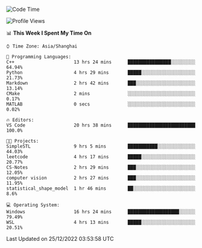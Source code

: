 <!--START_SECTION:waka-->
![Code Time](http://img.shields.io/badge/Code%20Time-501%20hrs%2024%20mins-blue)

![Profile Views](http://img.shields.io/badge/Profile%20Views-8-blue)

📊 **This Week I Spent My Time On** 

```text
⌚︎ Time Zone: Asia/Shanghai

💬 Programming Languages: 
C++                      13 hrs 24 mins      ████████████████░░░░░░░░░   64.94% 
Python                   4 hrs 29 mins       █████░░░░░░░░░░░░░░░░░░░░   21.73% 
Markdown                 2 hrs 42 mins       ███░░░░░░░░░░░░░░░░░░░░░░   13.14% 
CMake                    2 mins              ░░░░░░░░░░░░░░░░░░░░░░░░░   0.17% 
MATLAB                   0 secs              ░░░░░░░░░░░░░░░░░░░░░░░░░   0.02%

🔥 Editors: 
VS Code                  20 hrs 38 mins      █████████████████████████   100.0%

🐱‍💻 Projects: 
SimpleSTL                9 hrs 5 mins        ███████████░░░░░░░░░░░░░░   44.03% 
leetcode                 4 hrs 17 mins       █████░░░░░░░░░░░░░░░░░░░░   20.77% 
CS-Notes                 2 hrs 29 mins       ███░░░░░░░░░░░░░░░░░░░░░░   12.05% 
computer vision          2 hrs 27 mins       ███░░░░░░░░░░░░░░░░░░░░░░   11.95% 
statistical_shape_model  1 hr 46 mins        ██░░░░░░░░░░░░░░░░░░░░░░░   8.6%

💻 Operating System: 
Windows                  16 hrs 24 mins      ███████████████████░░░░░░   79.49% 
WSL                      4 hrs 13 mins       █████░░░░░░░░░░░░░░░░░░░░   20.51%

```


 Last Updated on 25/12/2022 03:53:58 UTC
<!--END_SECTION:waka-->